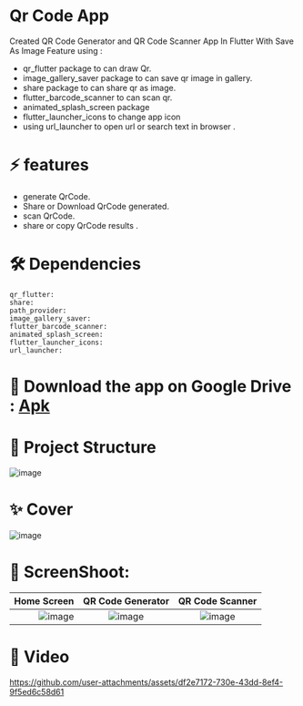 # Qr Code App

Created QR Code Generator and QR Code Scanner App In Flutter With Save As Image Feature using :
- qr_flutter package to can draw Qr.
- image_gallery_saver package to can save qr image in gallery.
- share  package to can share qr as image.
- flutter_barcode_scanner to can scan qr.
- animated_splash_screen package
- flutter_launcher_icons to change app icon
- using url_launcher to open url or search text in browser .

# ⚡ features
- generate QrCode.
- Share or Download QrCode generated.
- scan QrCode.
- share or copy QrCode results .

  
# 🛠 Dependencies

  ``` 
  qr_flutter: 
  share: 
  path_provider:
  image_gallery_saver: 
  flutter_barcode_scanner: 
  animated_splash_screen:
  flutter_launcher_icons: 
  url_launcher: 
  ```


# 🚀 Download the app on Google Drive : [Apk](https://drive.google.com/file/d/17xKAiTY8E6RHbGwQu-9oeWpebJYgn24R/view)


# 📁 Project Structure

![image](https://github.com/user-attachments/assets/d57bcd28-abac-4878-a1a3-42b23320dd93)

# ✨ Cover

![image](https://github.com/user-attachments/assets/30d1cb98-8099-477a-b1e3-8915435863ff)


# 📱 ScreenShoot:

| Home Screen           |QR Code Generator            |   QR Code Scanner             
------------------------:|:-------------------------:|:-------------------------:
![image](https://github.com/user-attachments/assets/ce0986ee-f30b-4d66-96bf-ac09c6b6192b)|![image](https://github.com/user-attachments/assets/6368f1a1-868d-46bf-8d81-b0677d947022)| ![image](https://github.com/user-attachments/assets/030140d7-68f8-468b-9c3d-6f3e8962264b)


# 🎥 Video




https://github.com/user-attachments/assets/df2e7172-730e-43dd-8ef4-9f5ed6c58d61


